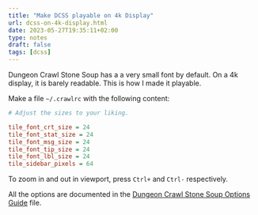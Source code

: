 ```yaml
---
title: "Make DCSS playable on 4k Display"
url: dcss-on-4k-display.html
date: 2023-05-27T19:35:11+02:00
type: notes
draft: false
tags: [dcss]
---
```


Dungeon Crawl Stone Soup has a a very small font by default. On a 4k display, it
is barely readable. This is how I made it playable.

Make a file `~/.crawlrc` with the following content:

```ini
# Adjust the sizes to your liking.

tile_font_crt_size = 24
tile_font_stat_size = 24
tile_font_msg_size = 24
tile_font_tip_size = 24
tile_font_lbl_size = 24
tile_sidebar_pixels = 64
```

To zoom in and out in viewport, press `Ctrl+` and `Ctrl-` respectively.

All the options are documented in the [Dungeon Crawl Stone Soup Options Guide](https://github.com/crawl/crawl/blob/master/crawl-ref/docs/options_guide.txt) file.
